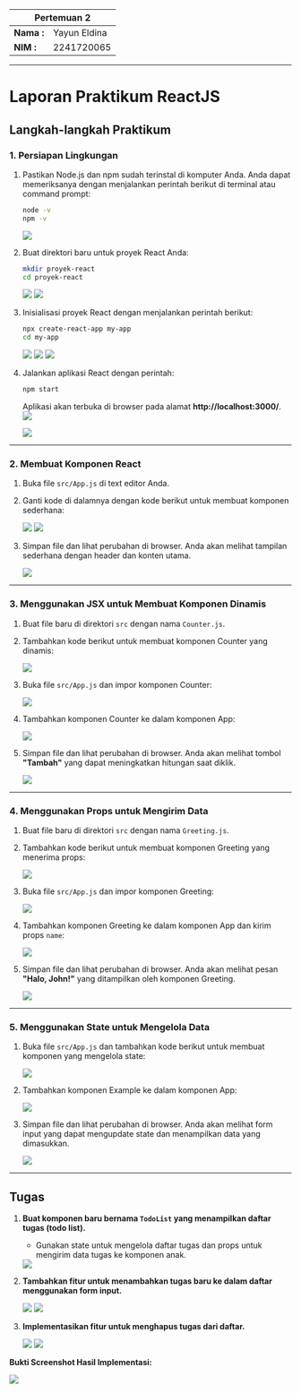 <table>
    <thead>
        <tr>
            <th style="text-align: center;" colspan="2">Pertemuan 2</th>
        </tr>
    </thead>
    <tbody>
        <tr>
            <td><strong>Nama :</strong></td>
            <td>Yayun Eldina</td>
        </tr>
        <tr>
            <td><strong>NIM :</strong></td>
            <td>2241720065</td>
        </tr>
    </tbody>
</table>

---

# **Laporan Praktikum ReactJS**

## **Langkah-langkah Praktikum**

### **1. Persiapan Lingkungan**
1. Pastikan Node.js dan npm sudah terinstal di komputer Anda. Anda dapat memeriksanya dengan menjalankan perintah berikut di terminal atau command prompt:
   ```sh
   node -v
   npm -v
   ```
   <img src="img/1.png">


2. Buat direktori baru untuk proyek React Anda:
   ```sh
   mkdir proyek-react
   cd proyek-react
   ```
    <img src="img/2.png">

     <img src="img/2,.png">

3. Inisialisasi proyek React dengan menjalankan perintah berikut:
   ```sh
   npx create-react-app my-app
   cd my-app
   ```
    <img src="img/3.png">

    <img src="img/3,.png">

    <img src="img/3..png">

4. Jalankan aplikasi React dengan perintah:
   ```sh
   npm start
   ```
   Aplikasi akan terbuka di browser pada alamat **http://localhost:3000/**.
   <img src="img/4.png">

   <img src="img/4,.png">

---

### **2. Membuat Komponen React**
1. Buka file `src/App.js` di text editor Anda.
2. Ganti kode di dalamnya dengan kode berikut untuk membuat komponen sederhana:
   
   <img src="img/2.2.png">

   <img src="img/2.2,.png">

3. Simpan file dan lihat perubahan di browser. Anda akan melihat tampilan sederhana dengan header dan konten utama.

    <img src="img/2.3.png">
---

### **3. Menggunakan JSX untuk Membuat Komponen Dinamis**
1. Buat file baru di direktori `src` dengan nama `Counter.js`.
2. Tambahkan kode berikut untuk membuat komponen Counter yang dinamis:
   
   <img src="img/3.2.png">

3. Buka file `src/App.js` dan impor komponen Counter:
   
   <img src="img/3.3.png">

4. Tambahkan komponen Counter ke dalam komponen App:
    
    <img src="img/3.4.png">

5. Simpan file dan lihat perubahan di browser. Anda akan melihat tombol **"Tambah"** yang dapat meningkatkan hitungan saat diklik.

    <img src="img/3.5.png">

---

### **4. Menggunakan Props untuk Mengirim Data**
1. Buat file baru di direktori `src` dengan nama `Greeting.js`.
2. Tambahkan kode berikut untuk membuat komponen Greeting yang menerima props:

    <img src="img/4.2.png">

3. Buka file `src/App.js` dan impor komponen Greeting:
   
    <img src="img/4.3.png">

4. Tambahkan komponen Greeting ke dalam komponen App dan kirim props `name`:

    <img src="img/4.4.png">

5. Simpan file dan lihat perubahan di browser. Anda akan melihat pesan **"Halo, John!"** yang ditampilkan oleh komponen Greeting.

     <img src="img/4.5.png">

---

### **5. Menggunakan State untuk Mengelola Data**
1. Buka file `src/App.js` dan tambahkan kode berikut untuk membuat komponen yang mengelola state:

     <img src="img/5.1.png">

2. Tambahkan komponen Example ke dalam komponen App:

     <img src="img/5.2.png">

3. Simpan file dan lihat perubahan di browser. Anda akan melihat form input yang dapat mengupdate state dan menampilkan data yang dimasukkan.

     <img src="img/5.3.png">
---

## **Tugas**

1. **Buat komponen baru bernama `TodoList` yang menampilkan daftar tugas (todo list).**
   - Gunakan state untuk mengelola daftar tugas dan props untuk mengirim data tugas ke komponen anak.

    <img src="img/T1.png">

2. **Tambahkan fitur untuk menambahkan tugas baru ke dalam daftar menggunakan form input.**

    <img src="img/T2.png">

    <img src="img/T2,.png">

3. **Implementasikan fitur untuk menghapus tugas dari daftar.**

    <img src="img/T3.png">

    <img src="img/T3,.png">

**Bukti Screenshot Hasil Implementasi:**

  <img src="img/Hasil.png">
